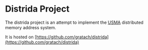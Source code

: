 # Distrida Project

The distrida project is an attempt to implement the [USMA](../../data/adresses/unique-shared-memory-address.md) distributed memory address system.

It is hosted on [https://github.com/gratach/distrida](https://github.com/gratach/distrida)
